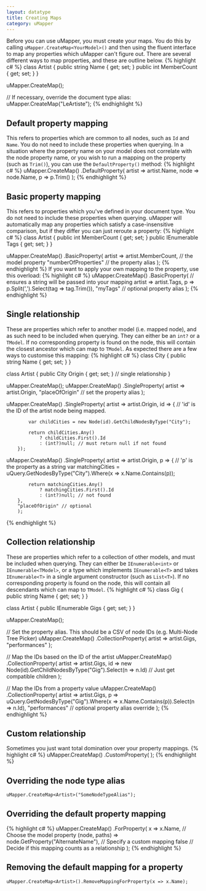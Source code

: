```yaml
---
layout: datatype
title: Creating Maps
category: uMapper
---
```


Before you can use uMapper, you must create your maps.  You do this by calling `uMapper.CreateMap<YourModel>()` and then using the fluent interface to map any properties which uMapper can't figure out.  There are several different ways to map properties, and these are outline below.
{% highlight c# %}
class Artist
{
    public string Name { get; set; }
    public int MemberCount { get; set; }
}

uMapper.CreateMap<Artist>();

// If necessary, override the document type alias:
uMapper.CreateMap<Artist>("LeArtiste");
{% endhighlight %} 


## Default property mapping ##
This refers to properties which are common to all nodes, such as `Id` and `Name`.  You do not need to include these properties when querying.  In a situation where the property name on your model does not correlate with the node property name, or you wish to run a mapping on the property (such as `Trim()`), you can use the `DefaultProperty()` method:
{% highlight c# %}
uMapper.CreateMap<Artist>()
    .DefaultProperty(
        artist => artist.Name,
        node => node.Name,
        p => p.Trim()
        );
{% endhighlight %} 

## Basic property mapping ##
This refers to properties which you've defined in your document type.  You do not need to include these properties when querying.  uMapper will automatically map any properties which satisfy a case-insensitive comparison, but if they differ you can just reroute a property:
{% highlight c# %}
class Artist
{
    public int MemberCount { get; set; }
    public IEnumerable<string> Tags { get; set; }
}

uMapper.CreateMap<Artist>()
    .BasicProperty(
        artist => artist.MemberCount, // the model property
        "numberOfProperties" // the property alias
        );
{% endhighlight %} 
If you want to apply your own mapping to the property, use this overload:
{% highlight c# %}
uMapper.CreateMap<Artist>()
    .BasicProperty<string>( // ensures a string will be passed into your mapping
        artist => artist.Tags,
        p => p.Split(',').Select(tag => tag.Trim()),
        "myTags" // optional property alias
        );
{% endhighlight %} 

## Single relationship ##
These are properties which refer to another model (i.e. mapped node), and as such need to be included when querying.  They can either be an `int?` or a `TModel`.  If no corresponding property is found on the node, this will contain the closest ancestor which can map to `TModel`.  As expected there are a few ways to customise this mapping:
{% highlight c# %}
class City
{
    public string Name { get; set; }
}

class Artist
{
    public City Origin { get; set; } // single relationship
}

uMapper.CreateMap<City>();
uMapper.CreateMap<Artist>()
    .SingleProperty(
        artist => artist.Origin,
        "placeOfOrigin" // set the property alias
        );
        
uMapper.CreateMap<Artist>()
    .SingleProperty(
        artist => artist.Origin,
        id => {
            // 'id' is the ID of the artist node being mapped.
            
            var childCities = new Node(id).GetChildNodesByType("City");
            
            return childCities.Any() 
                ? childCities.First().Id 
                : (int?)null; // must return null if not found
        });
        
uMapper.CreateMap<Artist>()
    .SingleProperty<string>(
        artist => artist.Origin,
        p => 
        {
            // 'p' is the property as a string
            var matchingCities = uQuery.GetNodesByType("City").Where(x => x.Name.Contains(p));
            
            return matchingCities.Any()
                ? matchingCities.First().Id
                : (int?)null; // not found
        },
        "placeOfOrigin" // optional
        );
{% endhighlight %} 

## Collection relationship ##
These are properties which refer to a collection of other models, and must be included when querying.  They can either be `IEnumerable<int>` or `IEnumerable<TModel>`, or a type which implements `IEnumerable<T>` and takes `IEnumerable<T>` in a single argument constructor (such as `List<T>`). If no corresponding property is found on the node, this will contain all descendants which can map to `TModel`.
{% highlight c# %}
class Gig
{
    public string Name { get; set; }
}

class Artist
{
    public IEnumerable<Gig> Gigs { get; set; }
}

uMapper.CreateMap<Gig>();

// Set the property alias.  This should be a CSV of node IDs (e.g. Multi-Node Tree Picker)
uMapper.CreateMap<Artist>()
    .CollectionProperty(
        artist => artist.Gigs,
        "performances"
        );
        
// Map the IDs based on the ID of the artist
uMapper.CreateMap<Artist>()
    .CollectionProperty(
        artist => artist.Gigs,
        id => new Node(id).GetChildNodesByType("Gig").Select(n => n.Id) // Just get compatible children
        );
        
// Map the IDs from a property value
uMapper.CreateMap<Artist>()
    .CollectionProperty<string>(
        artist => artist.Gigs,
        p => uQuery.GetNodesByType("Gig").Where(x => x.Name.Contains(p)).Select(n => n.Id),
        "performances" // optional property alias override
        );
{% endhighlight %} 

## Custom relationship ##
Sometimes you just want total domination over your property mappings.
{% highlight c# %}
uMapper.CreateMap<Artist>()
    .CustomProperty(
        );
{% endhighlight %} 


## Overriding the node type alias ##
`uMapper.CreateMap<Artist>("SomeNodeTypeAlias");`
## Overriding the default property mapping ##
{% highlight c# %}
uMapper.CreateMap<Artist>()
    .ForProperty(
        x => x.Name, // Choose the model property
        (node, paths) => node.GetProperty<string>("AlternateName"), // Specify a custom mapping
        false // Decide if this mapping counts as a relationship
        );
{% endhighlight %} 
## Removing the default mapping for a property ##
`uMapper.CreateMap<Artist>().RemoveMappingForProperty(x => x.Name);`
